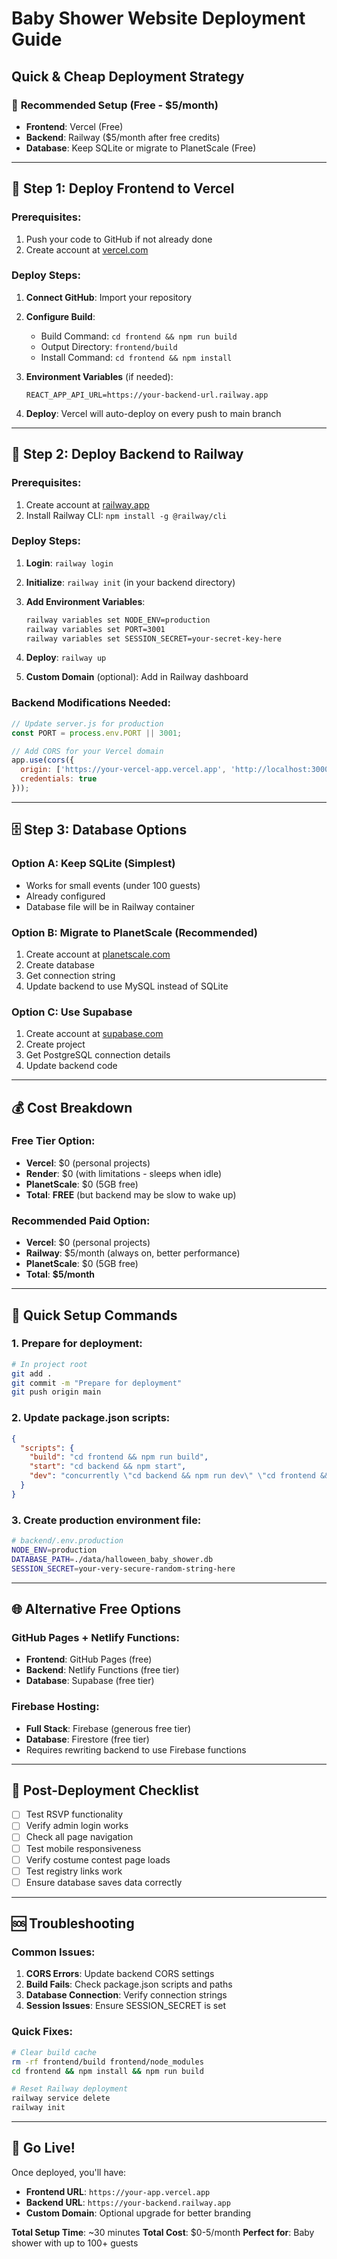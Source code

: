 # Baby Shower Website Deployment Guide

## Quick & Cheap Deployment Strategy

### 🎯 **Recommended Setup (Free - $5/month)**
- **Frontend**: Vercel (Free)
- **Backend**: Railway ($5/month after free credits)
- **Database**: Keep SQLite or migrate to PlanetScale (Free)

---

## 🚀 **Step 1: Deploy Frontend to Vercel**

### Prerequisites:
1. Push your code to GitHub if not already done
2. Create account at [vercel.com](https://vercel.com)

### Deploy Steps:
1. **Connect GitHub**: Import your repository
2. **Configure Build**:
   - Build Command: `cd frontend && npm run build`
   - Output Directory: `frontend/build`
   - Install Command: `cd frontend && npm install`

3. **Environment Variables** (if needed):
   ```
   REACT_APP_API_URL=https://your-backend-url.railway.app
   ```

4. **Deploy**: Vercel will auto-deploy on every push to main branch

---

## 🚀 **Step 2: Deploy Backend to Railway**

### Prerequisites:
1. Create account at [railway.app](https://railway.app)
2. Install Railway CLI: `npm install -g @railway/cli`

### Deploy Steps:
1. **Login**: `railway login`
2. **Initialize**: `railway init` (in your backend directory)
3. **Add Environment Variables**:
   ```bash
   railway variables set NODE_ENV=production
   railway variables set PORT=3001
   railway variables set SESSION_SECRET=your-secret-key-here
   ```

4. **Deploy**: `railway up`
5. **Custom Domain** (optional): Add in Railway dashboard

### Backend Modifications Needed:
```javascript
// Update server.js for production
const PORT = process.env.PORT || 3001;

// Add CORS for your Vercel domain
app.use(cors({
  origin: ['https://your-vercel-app.vercel.app', 'http://localhost:3000'],
  credentials: true
}));
```

---

## 🗄️ **Step 3: Database Options**

### Option A: Keep SQLite (Simplest)
- Works for small events (under 100 guests)
- Already configured
- Database file will be in Railway container

### Option B: Migrate to PlanetScale (Recommended)
1. Create account at [planetscale.com](https://planetscale.com)
2. Create database
3. Get connection string
4. Update backend to use MySQL instead of SQLite

### Option C: Use Supabase
1. Create account at [supabase.com](https://supabase.com)
2. Create project
3. Get PostgreSQL connection details
4. Update backend code

---

## 💰 **Cost Breakdown**

### Free Tier Option:
- **Vercel**: $0 (personal projects)
- **Render**: $0 (with limitations - sleeps when idle)
- **PlanetScale**: $0 (5GB free)
- **Total**: **FREE** (but backend may be slow to wake up)

### Recommended Paid Option:
- **Vercel**: $0 (personal projects)
- **Railway**: $5/month (always on, better performance)
- **PlanetScale**: $0 (5GB free)
- **Total**: **$5/month**

---

## 🔧 **Quick Setup Commands**

### 1. Prepare for deployment:
```bash
# In project root
git add .
git commit -m "Prepare for deployment"
git push origin main
```

### 2. Update package.json scripts:
```json
{
  "scripts": {
    "build": "cd frontend && npm run build",
    "start": "cd backend && npm start",
    "dev": "concurrently \"cd backend && npm run dev\" \"cd frontend && npm start\""
  }
}
```

### 3. Create production environment file:
```bash
# backend/.env.production
NODE_ENV=production
DATABASE_PATH=./data/halloween_baby_shower.db
SESSION_SECRET=your-very-secure-random-string-here
```

---

## 🌐 **Alternative Free Options**

### GitHub Pages + Netlify Functions:
- **Frontend**: GitHub Pages (free)
- **Backend**: Netlify Functions (free tier)
- **Database**: Supabase (free tier)

### Firebase Hosting:
- **Full Stack**: Firebase (generous free tier)
- **Database**: Firestore (free tier)
- Requires rewriting backend to use Firebase functions

---

## 📝 **Post-Deployment Checklist**

- [ ] Test RSVP functionality
- [ ] Verify admin login works
- [ ] Check all page navigation
- [ ] Test mobile responsiveness
- [ ] Verify costume contest page loads
- [ ] Test registry links work
- [ ] Ensure database saves data correctly

---

## 🆘 **Troubleshooting**

### Common Issues:
1. **CORS Errors**: Update backend CORS settings
2. **Build Fails**: Check package.json scripts and paths
3. **Database Connection**: Verify connection strings
4. **Session Issues**: Ensure SESSION_SECRET is set

### Quick Fixes:
```bash
# Clear build cache
rm -rf frontend/build frontend/node_modules
cd frontend && npm install && npm run build

# Reset Railway deployment
railway service delete
railway init
```

---

## 🎉 **Go Live!**

Once deployed, you'll have:
- **Frontend URL**: `https://your-app.vercel.app`
- **Backend URL**: `https://your-backend.railway.app`
- **Custom Domain**: Optional upgrade for better branding

**Total Setup Time**: ~30 minutes
**Total Cost**: $0-5/month
**Perfect for**: Baby shower with up to 100+ guests 